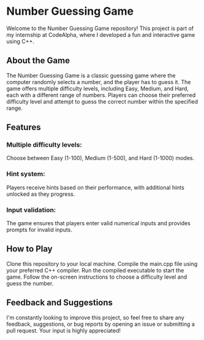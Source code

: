 # Number Guessing Game
Welcome to the Number Guessing Game repository! This project is part of my internship at CodeAlpha, where I developed a fun and interactive game using C++.

## About the Game
The Number Guessing Game is a classic guessing game where the computer randomly selects a number, and the player has to guess it. The game offers multiple difficulty levels, including Easy, Medium, and Hard, each with a different range of numbers. Players can choose their preferred difficulty level and attempt to guess the correct number within the specified range.

## Features
### Multiple difficulty levels:
Choose between Easy (1-100), Medium (1-500), and Hard (1-1000) modes.
### Hint system: 
Players receive hints based on their performance, with additional hints unlocked as they progress.
### Input validation:
The game ensures that players enter valid numerical inputs and provides prompts for invalid inputs.
## How to Play
Clone this repository to your local machine.
Compile the main.cpp file using your preferred C++ compiler.
Run the compiled executable to start the game.
Follow the on-screen instructions to choose a difficulty level and guess the number.
## Feedback and Suggestions
I'm constantly looking to improve this project, so feel free to share any feedback, suggestions, or bug reports by opening an issue or submitting a pull request. Your input is highly appreciated!

